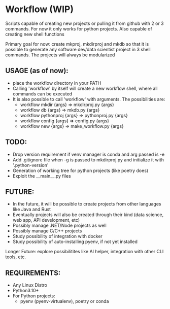 # Workflow (WIP)
Scripts capable of creating new projects or pulling it from github with 2 or 3 commands. For now it only works for python projects.
Also capable of creating new shell functions 

Primary goal for now: create mkproj, mkdirproj and mkdb so that it is possible to generate any software dev/data scientist project in 3 shell commands. The projects will always be modularized


## USAGE (as of now):
- place the workflow directory in your PATH
- Calling 'workflow' by itself will create a new workflow shell, where all commands can be executed
- It is also possible to call 'workflow' with arguments. The possibilities are:
    - workflow mkdir {args} => mkdirproj.py {args}
    - workflow db {args} => mkdb.py {args}
    - workflow pythonproj {args} => pythonproj.py {args}
    - workflow config {args} => config.py {args}
    - workflow new {args} => make_workflow.py {args}

## TODO:

- Drop version requirement if venv manager is conda and arg passed is -e
- Add .gitignore file when -g is passed to mkdirproj.py and initialize it with '.python-version'
- Generation of working tree for python projects (like poetry does)
- Exploit the \_\_main\_\_.py files

## FUTURE:

- In the future, it will be possible to create projects from other languages like Java and Rust
- Eventually projects will also be created through their kind (data science, web app, API development, etc)
- Possibly manage .NET/Node projects as well
- Possibly manage C/C++ projects
- Study possibility of integration with docker
- Study possibility of auto-installing pyenv, if not yet installed

Longer Future: explore possibilitites like AI helper, integration with other CLI tools, etc.

## REQUIREMENTS:


- Any Linux Distro<!--.  If you're still using other low level OS, do yourself a favor  -->
- Python3.10+
- For Python projects:
    - pyenv (pyenv-virtualenv), poetry or conda
